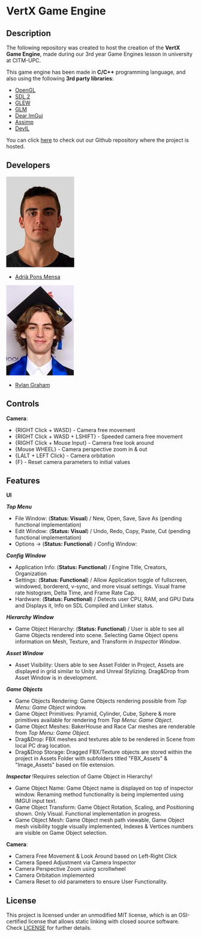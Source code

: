 # VertX Game Engine

## Description

The following repository was created to host the creation of the **VertX Game Engine**, made during our 3rd year Game Engines lesson in university at CITM-UPC. 
 
This game engine has been made in **C/C++** programming language, and also using the following **3rd party libraries**:

- [OpenGL](https://www.opengl.org/)
- [SDL 2](https://www.libsdl.org/)
- [GLEW](https://glew.sourceforge.net/)
- [GLM](https://glm.g-truc.net/0.9.9/)
- [Dear ImGui](https://github.com/ocornut/imgui)
- [Assimp](https://assimp.org/)
- [DevIL](https://openil.sourceforge.net/)

You can click [here](https://github.com/CITM-UPC/VertX-Game-Engine) to check out our Github repository where the project is hosted.


## Developers

![](https://raw.githubusercontent.com/CITM-UPC/VertX-Game-Engine/main/TeamPhotos/adriapons.jpg)
 - [Adrià Pons Mensa](https://github.com/AdriaPm)
 
![](https://raw.githubusercontent.com/CITM-UPC/VertX-Game-Engine/main/TeamPhotos/rylangraham.jpg)
 - [Rylan Graham](https://github.com/RylanJGraham)


## Controls

**Camera**:
- {RIGHT Click + WASD} - Camera free movement
- {RIGHT Click + WASD + LSHIFT} - Speeded camera free movement
- {RIGHT Click + Mouse Input} - Camera free look around
- {Mouse WHEEL} - Camera perspective zoom in & out
- {LALT + LEFT Click} - Camera orbitation
- {F} - Reset camera parameters to initial values

## Features

**UI**

***Top Menu***
- File Window:  (**Status: Visual**) / New, Open, Save, Save As (pending functional implementation)
- Edit Window:  (**Status: Visual**) / Undo, Redo, Copy, Paste, Cut (pending functional implementation)
- Options ->  (**Status: Functional**) / Config Window:

***Config Window***
- Application Info: (**Status: Functional**) / Engine Title, Creators, Organization
- Settings: (**Status: Functional**) / Allow Application toggle of fullscreen, windowed, bordererd, v-sync, and more visual settings. Visual frame rate histogram, Delta Time, and Frame Rate Cap.
- Hardware: (**Status: Functional**) / Detects user CPU, RAM, and GPU Data and Displays it, Info on SDL Compiled and Linker status.

***Hierarchy Window***
- Game Object Hierarchy: (**Status: Functional**) / User is able to see all Game Objects rendered into scene. Selecting Game Object opens information on Mesh, Texture, and Transform in *Inspector Window*.

***Asset Window***
- Asset Visibility: Users able to see Asset Folder in Project, Assets are displayed in grid similar to Unity and Unreal Stylizing. Drag&Drop from Asset Window is in development.

***Game Objects***
- Game Objects Rendering: Game Objects rendering possible from *Top Menu: Game Object* window.
- Game Object Primitives: Pyramid, Cylinder, Cube, Sphere & more primitives available for rendering from *Top Menu: Game Object*.
- Game Object Meshes: BakerHouse and Race Car meshes are renderable from *Top Menu: Game Object*.
- Drag&Drop: FBX meshes and textures able to be rendered in Scene from local PC drag location.
- Drag&Drop Storage: Dragged FBX/Texture objects are stored within the project in Assets Folder with subfolders titled "FBX_Assets" & "Image_Assets" based on file extension.

***Inspector*** 
!Requires selection of Game Object in Hierarchy!
- Game Object Name: Game Object name is displayed on top of inspector window. Renaming method functionality is being implemented using IMGUI input text.
- Game Object Transform: Game Object Rotation, Scaling, and Positioning shown. Only Visual. Functional implementation in progress.
- Game Object Mesh: Game Object mesh path viewable, Game Object mesh visibility toggle visually implemented, Indexes & Vertices numbers are visible on Game Object selection. 


**Camera**:
- Camera Free Movement & Look Around based on Left-Right Click
- Camera Speed Adjustment via Camera Inspector
- Camera Perspective Zoom using scrollwheel
- Camera Orbitation implemented
- Camera Reset to old parameters to ensure User Functionality. 



## License

This project is licensed under an unmodified MIT license, which is an OSI-certified license that allows static linking with closed source software. Check [LICENSE](https://mit-license.org/) for further details.
